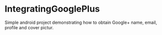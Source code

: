 # IntegratingGooglePlus
Simple android project demonstrating how to obtain Google+ name, email, profile and cover pictur.
